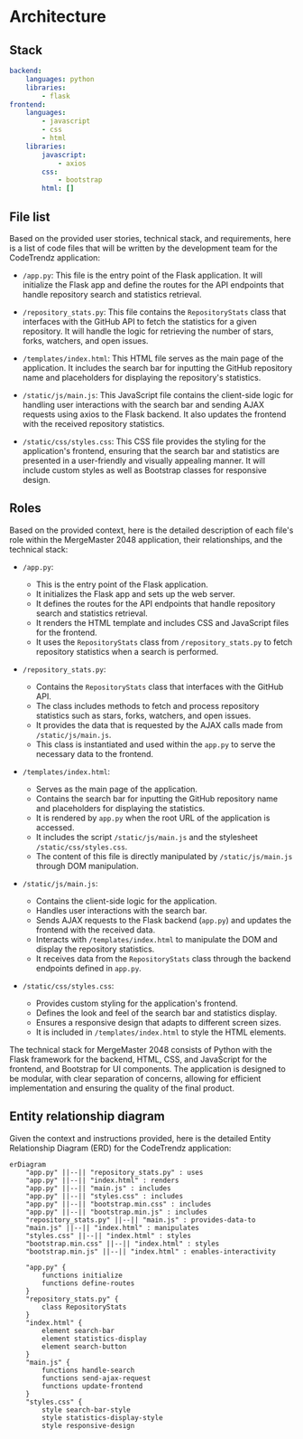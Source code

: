 # Architecture
## Stack
```yaml
backend:
    languages: python
    libraries:
        - flask
frontend:
    languages:
        - javascript
        - css
        - html
    libraries:
        javascript:
            - axios
        css:
            - bootstrap
        html: []
```

## File list
Based on the provided user stories, technical stack, and requirements, here is a list of code files that will be written by the development team for the CodeTrendz application:

- `/app.py`: This file is the entry point of the Flask application. It will initialize the Flask app and define the routes for the API endpoints that handle repository search and statistics retrieval.

- `/repository_stats.py`: This file contains the `RepositoryStats` class that interfaces with the GitHub API to fetch the statistics for a given repository. It will handle the logic for retrieving the number of stars, forks, watchers, and open issues.

- `/templates/index.html`: This HTML file serves as the main page of the application. It includes the search bar for inputting the GitHub repository name and placeholders for displaying the repository's statistics.

- `/static/js/main.js`: This JavaScript file contains the client-side logic for handling user interactions with the search bar and sending AJAX requests using axios to the Flask backend. It also updates the frontend with the received repository statistics.

- `/static/css/styles.css`: This CSS file provides the styling for the application's frontend, ensuring that the search bar and statistics are presented in a user-friendly and visually appealing manner. It will include custom styles as well as Bootstrap classes for responsive design.


## Roles
Based on the provided context, here is the detailed description of each file's role within the MergeMaster 2048 application, their relationships, and the technical stack:

* `/app.py`:
    - This is the entry point of the Flask application.
    - It initializes the Flask app and sets up the web server.
    - It defines the routes for the API endpoints that handle repository search and statistics retrieval.
    - It renders the HTML template and includes CSS and JavaScript files for the frontend.
    - It uses the `RepositoryStats` class from `/repository_stats.py` to fetch repository statistics when a search is performed.

* `/repository_stats.py`:
    - Contains the `RepositoryStats` class that interfaces with the GitHub API.
    - The class includes methods to fetch and process repository statistics such as stars, forks, watchers, and open issues.
    - It provides the data that is requested by the AJAX calls made from `/static/js/main.js`.
    - This class is instantiated and used within the `app.py` to serve the necessary data to the frontend.

* `/templates/index.html`:
    - Serves as the main page of the application.
    - Contains the search bar for inputting the GitHub repository name and placeholders for displaying the statistics.
    - It is rendered by `app.py` when the root URL of the application is accessed.
    - It includes the script `/static/js/main.js` and the stylesheet `/static/css/styles.css`.
    - The content of this file is directly manipulated by `/static/js/main.js` through DOM manipulation.

* `/static/js/main.js`:
    - Contains the client-side logic for the application.
    - Handles user interactions with the search bar.
    - Sends AJAX requests to the Flask backend (`app.py`) and updates the frontend with the received data.
    - Interacts with `/templates/index.html` to manipulate the DOM and display the repository statistics.
    - It receives data from the `RepositoryStats` class through the backend endpoints defined in `app.py`.

* `/static/css/styles.css`:
    - Provides custom styling for the application's frontend.
    - Defines the look and feel of the search bar and statistics display.
    - Ensures a responsive design that adapts to different screen sizes.
    - It is included in `/templates/index.html` to style the HTML elements.


The technical stack for MergeMaster 2048 consists of Python with the Flask framework for the backend, HTML, CSS, and JavaScript for the frontend, and Bootstrap for UI components. The application is designed to be modular, with clear separation of concerns, allowing for efficient implementation and ensuring the quality of the final product.

## Entity relationship diagram
Given the context and instructions provided, here is the detailed Entity Relationship Diagram (ERD) for the CodeTrendz application:

```mermaid
erDiagram
    "app.py" ||--|| "repository_stats.py" : uses
    "app.py" ||--|| "index.html" : renders
    "app.py" ||--|| "main.js" : includes
    "app.py" ||--|| "styles.css" : includes
    "app.py" ||--|| "bootstrap.min.css" : includes
    "app.py" ||--|| "bootstrap.min.js" : includes
    "repository_stats.py" ||--|| "main.js" : provides-data-to
    "main.js" ||--|| "index.html" : manipulates
    "styles.css" ||--|| "index.html" : styles
    "bootstrap.min.css" ||--|| "index.html" : styles
    "bootstrap.min.js" ||--|| "index.html" : enables-interactivity

    "app.py" {
        functions initialize
        functions define-routes
    }
    "repository_stats.py" {
        class RepositoryStats
    }
    "index.html" {
        element search-bar
        element statistics-display
        element search-button
    }
    "main.js" {
        functions handle-search
        functions send-ajax-request
        functions update-frontend
    }
    "styles.css" {
        style search-bar-style
        style statistics-display-style
        style responsive-design
```